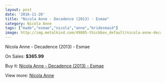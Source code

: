 ```yaml
---
layout: post
date: '2016-11-20'
title: "Nicola Anne - Decadence (2013) - Esmae"
category: Nicola Anne
tags: ["made","esmae","nicola","anne","bridesmaid"]
image: http://img.metalkind.com/49885-thickbox_default/nicola-anne-decadence-2013-esmae.jpg
---
```

Nicola Anne - Decadence (2013) - Esmae

On Sales: **$365.99**
<a href="https://www.metalkind.com/en/nicola-anne/13966-nicola-anne-decadence-2013-esmae.html"><amp-img layout="responsive" width="600" height="600" src="//img.metalkind.com/49885-thickbox_default/nicola-anne-decadence-2013-esmae.jpg" alt="Nicola Anne - Decadence (2013) - Esmae 0" /></a>
<a href="https://www.metalkind.com/en/nicola-anne/13966-nicola-anne-decadence-2013-esmae.html"><amp-img layout="responsive" width="600" height="600" src="//img.metalkind.com/49886-thickbox_default/nicola-anne-decadence-2013-esmae.jpg" alt="Nicola Anne - Decadence (2013) - Esmae 1" /></a>
<a href="https://www.metalkind.com/en/nicola-anne/13966-nicola-anne-decadence-2013-esmae.html"><amp-img layout="responsive" width="600" height="600" src="//img.metalkind.com/49887-thickbox_default/nicola-anne-decadence-2013-esmae.jpg" alt="Nicola Anne - Decadence (2013) - Esmae 2" /></a>
<a href="https://www.metalkind.com/en/nicola-anne/13966-nicola-anne-decadence-2013-esmae.html"><amp-img layout="responsive" width="600" height="600" src="//img.metalkind.com/49888-thickbox_default/nicola-anne-decadence-2013-esmae.jpg" alt="Nicola Anne - Decadence (2013) - Esmae 3" /></a>
<a href="https://www.metalkind.com/en/nicola-anne/13966-nicola-anne-decadence-2013-esmae.html"><amp-img layout="responsive" width="600" height="600" src="//img.metalkind.com/49889-thickbox_default/nicola-anne-decadence-2013-esmae.jpg" alt="Nicola Anne - Decadence (2013) - Esmae 4" /></a>

Buy it: [Nicola Anne - Decadence (2013) - Esmae](https://www.metalkind.com/en/nicola-anne/13966-nicola-anne-decadence-2013-esmae.html "Nicola Anne - Decadence (2013) - Esmae")

View more: [Nicola Anne](https://www.metalkind.com/en/93-nicola-anne "Nicola Anne")